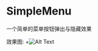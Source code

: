 # SimpleMenu
一个简单的菜单按钮弹出与隐藏效果

效果图:
+![Alt Text](http://7xrmxo.com1.z0.glb.clouddn.com/menu_anim.gif)
